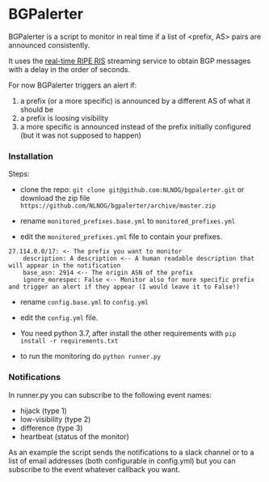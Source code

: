 # BGPalerter
BGPalerter is a script to monitor in real time if a list of <prefix, AS> pairs are announced consistently.

It uses the [real-time RIPE RIS](https://ris-live.ripe.net/) streaming service to obtain BGP messages with a delay in the order of seconds.

For now BGPalerter triggers an alert if:
1) a prefix (or a more specific) is announced by a different AS of what it should be
2) a prefix is loosing visibility
3) a more specific is announced instead of the prefix initially configured (but it was not supposed to happen)

### Installation

Steps:
- clone the repo:
``git clone git@github.com:NLNOG/bgpalerter.git``
or download the zip file
```https://github.com/NLNOG/bgpalerter/archive/master.zip```

- rename ```monitored_prefixes.base.yml``` to ```monitored_prefixes.yml```

- edit the ```monitored_prefixes.yml``` file to contain your prefixes.
```
27.114.0.0/17: <- The prefix you want to monitor
    description: A description <-- A human readable description that will appear in the notification
    base_asn: 2914 <-- The origin ASN of the prefix
    ignore_morespec: False <-- Monitor also for more specific prefix and trigger an alert if they appear (I would leave it to False!)
```

- rename ```config.base.yml``` to ```config.yml```

- edit the ```config.yml``` file.

- You need python 3.7, after install the other requirements with ```pip install -r requirements.txt```

- to run the monitoring do ```python runner.py```

### Notifications
In runner.py you can subscribe to the following event names:
- hijack (type 1)
- low-visibility (type 2)
- difference (type 3)
- heartbeat (status of the monitor)

As an example the script sends the notifications to a slack channel or to a list of email addresses (both configurable in config.yml) but you can subscribe to the event whatever callback you want.




